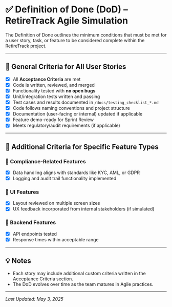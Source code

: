 # ✅ Definition of Done (DoD) – RetireTrack Agile Simulation

The Definition of Done outlines the minimum conditions that must be met for a user story, task, or feature to be considered complete within the RetireTrack project.

---

## 📌 General Criteria for All User Stories

- [x] All **Acceptance Criteria** are met
- [x] Code is written, reviewed, and merged
- [x] Functionality tested with **no open bugs**
- [x] Unit/integration tests written and passing
- [x] Test cases and results documented in `/docs/testing_checklist_*.md`
- [x] Code follows naming conventions and project structure
- [x] Documentation (user-facing or internal) updated if applicable
- [x] Feature demo-ready for Sprint Review
- [x] Meets regulatory/audit requirements (if applicable)

---

## 🧩 Additional Criteria for Specific Feature Types

### 🔐 Compliance-Related Features
- [x] Data handling aligns with standards like KYC, AML, or GDPR
- [x] Logging and audit trail functionality implemented

### 📄 UI Features
- [x] Layout reviewed on multiple screen sizes
- [x] UX feedback incorporated from internal stakeholders (if simulated)

### 🧪 Backend Features
- [x] API endpoints tested
- [x] Response times within acceptable range

---

## 💡 Notes

- Each story may include additional custom criteria written in the Acceptance Criteria section.
- The DoD evolves over time as the team matures in Agile practices.

---

_Last Updated: May 3, 2025_
